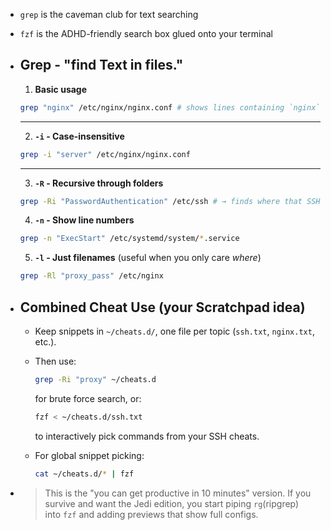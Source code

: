 - `grep` is the caveman club for text searching
- `fzf` is the ADHD-friendly search box glued onto your terminal
- ## Grep - "find Text in files."
  
  1. **Basic usage**
  
  ```bash
  grep "nginx" /etc/nginx/nginx.conf # shows lines containing `nginx`
  ```
  ---
  
  2. **`-i` - Case-insensitive**
  
  
  ```bash
  grep -i "server" /etc/nginx/nginx.conf
  ```
  
  ---
  
  3. **`-R` - Recursive through folders**
  
  
  ```bash
  grep -Ri "PasswordAuthentication" /etc/ssh # → finds where that SSH option hides.
  ```
  
  4. **`-n` - Show line numbers**
  
  
  ```bash
  grep -n "ExecStart" /etc/systemd/system/*.service
  ```
  
  5. **`-l` - Just filenames** (useful when you only care _where_)
  
  ```bash
  grep -Rl "proxy_pass" /etc/nginx
  ```
- ## Combined Cheat Use (your Scratchpad idea)
	- Keep snippets in `~/cheats.d/`, one file per topic (`ssh.txt`, `nginx.txt`, etc.).
	- Then use:
	  
	    ```bash
	    grep -Ri "proxy" ~/cheats.d
	    ```
	  
	    for brute force search, or:
	  
	    ```bash
	    fzf < ~/cheats.d/ssh.txt
	    ```
	  
	    to interactively pick commands from your SSH cheats.
	- For global snippet picking:
	  
	    ```bash
	    cat ~/cheats.d/* | fzf
	    ```
- > This is the "you can get productive in 10 minutes" version. If you survive and want the Jedi edition, you start piping `rg`(ripgrep) into `fzf` and adding previews that show full configs.